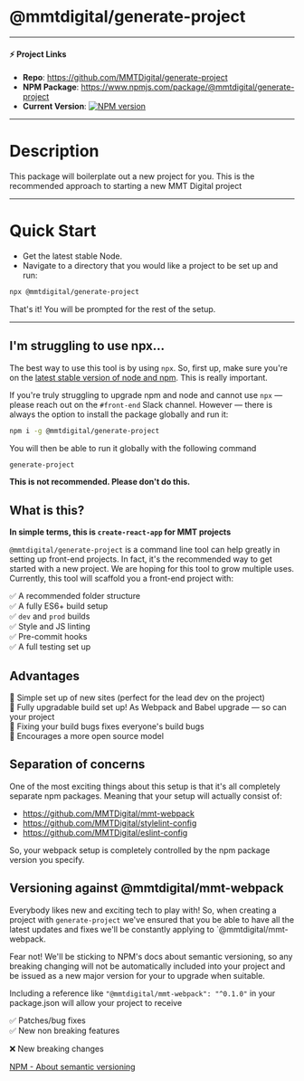 # @mmtdigital/generate-project

---
#### ⚡️ Project Links ####
- **Repo**: https://github.com/MMTDigital/generate-project   
- **NPM Package**: https://www.npmjs.com/package/@mmtdigital/generate-project    
- **Current Version**:  [![NPM version][npm-image]][npm-url]
---

# Description
This package will boilerplate out a new project for you. This is the recommended approach to starting a new MMT Digital project

---
# Quick Start

- Get the latest stable Node.
- Navigate to a directory that you would like a project to be set up and run:

```bash
npx @mmtdigital/generate-project
```

That's it! You will be prompted for the rest of the setup.

---

## I'm struggling to use npx...
The best way to use this tool is by using `npx`. So, first up, make sure you're on the [latest stable version of node and npm](node-and-npm.md). This is really important.

If you're truly struggling to upgrade npm and node and cannot use `npx` — please reach out on the `#front-end` Slack channel. However — there is always the option to install the package globally and run it:

```bash
npm i -g @mmtdigital/generate-project
```

You will then be able to run it globally with the following command

```bash
generate-project
```

**This is not recommended. Please don't do this.**


## What is this?

**In simple terms, this is `create-react-app` for MMT projects**

`@mmtdigital/generate-project` is a command line tool can help greatly in setting up front-end projects. In fact, it's the recommended way to get started with a new project. We are hoping for this tool to grow multiple uses. Currently, this tool will scaffold you a front-end project with:

✅ A recommended folder structure  
✅ A fully ES6+ build setup  
✅ `dev` and `prod` builds  
✅ Style and JS linting  
✅ Pre-commit hooks  
✅ A full testing set up  

## Advantages

🎉  Simple set up of new sites (perfect for the lead dev on the project)  
🎉  Fully upgradable build set up! As Webpack and Babel upgrade — so can your project  
🎉  Fixing your build bugs fixes everyone's build bugs  
🎉  Encourages a more open source model  

## Separation of concerns

One of the most exciting things about this setup is that it's all completely separate npm packages. Meaning that your setup will actually consist of:

* https://github.com/MMTDigital/mmt-webpack
* https://github.com/MMTDigital/stylelint-config
* https://github.com/MMTDigital/eslint-config

So, your webpack setup is completely controlled by the npm package version you specify.

## Versioning against @mmtdigital/mmt-webpack

Everybody likes new and exciting tech to play with! So, when creating a project with `generate-project` we've ensured that you be able to have all the latest updates and fixes we'll be constantly applying to `@mmtdigital/mmt-webpack. 

Fear not! We'll be sticking to NPM's docs about semantic versioning, so any breaking changing will not be automatically included into your project and be issued as a new major version for your to upgrade when suitable. 

Including a reference like `"@mmtdigital/mmt-webpack": "^0.1.0"` in your package.json will allow your project to receive

✅ Patches/bug fixes  
✅ New non breaking features  

❌ New breaking changes

[NPM - About semantic versioning](https://docs.npmjs.com/about-semantic-versioning)

[npm-image]: https://img.shields.io/npm/v/@mmtdigital/generate-project.svg?style=flat-square
[npm-url]: https://www.npmjs.com/package/@mmtdigital/generate-project
